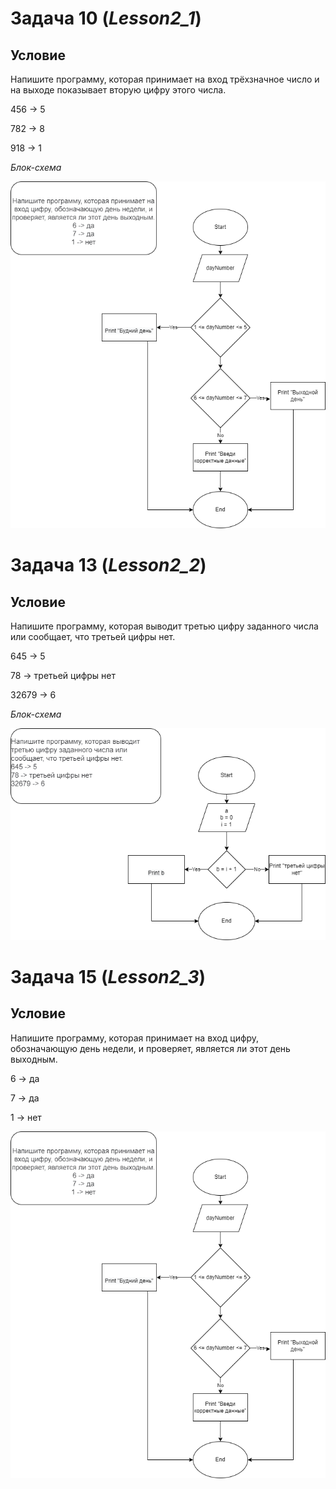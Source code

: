 # Задача 10  (*Lesson2_1*)
## Условие ##
Напишите программу, которая принимает на вход трёхзначное число и на выходе показывает вторую цифру этого числа.

456 -> 5

782 -> 8

918 -> 1

*Блок-схема*

![diagram](Задача10.png)


# Задача 13  (*Lesson2_2*)
## Условие ##

Напишите программу, которая выводит третью цифру заданного числа или сообщает, что третьей цифры нет.

645 -> 5

78 -> третьей цифры нет

32679 -> 6

*Блок-схема*

![diagram](Задача13.drawio.png)

# Задача 15  (*Lesson2_3*)
## Условие ##

 Напишите программу, которая принимает на вход цифру, обозначающую день недели, и проверяет, является ли этот день выходным.

6 -> да

7 -> да

1 -> нет

![diagram](Задача15.png)